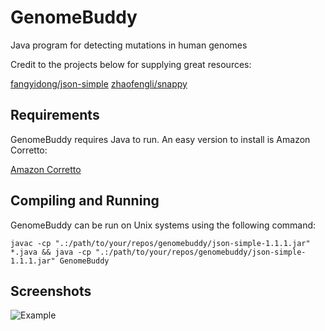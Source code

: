 # GenomeBuddy
Java program for detecting mutations in human genomes

Credit to the projects below for supplying great resources:

[fangyidong/json-simple](https://github.com/fangyidong/json-simple)
[zhaofengli/snappy](https://github.com/zhaofengli/snappy/tree/master/scripts/parsegenotypes.py)

## Requirements
GenomeBuddy requires Java to run. An easy version to install is Amazon Corretto:

[Amazon Corretto](https://docs.aws.amazon.com/corretto/latest/corretto-17-ug/downloads-list.html)

## Compiling and Running
GenomeBuddy can be run on Unix systems using the following command:
```
javac -cp ".:/path/to/your/repos/genomebuddy/json-simple-1.1.1.jar" *.java && java -cp ".:/path/to/your/repos/genomebuddy/json-simple-1.1.1.jar" GenomeBuddy
```

## Screenshots
![Example](linkhere)
